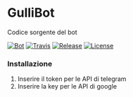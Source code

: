 # GulliBot
Codice sorgente del bot

[![Bot](https://img.shields.io/badge/bot-%40linux__livorno__bot-940000.svg?style=flat)][Bot]
[![Travis](https://img.shields.io/travis/gulli-livorno/GulliBot.svg?style=flat)][Travis]
[![Release](https://img.shields.io/github/release/gulli-livorno/GulliBot.svg?style=flat)][Release]
[![License](https://img.shields.io/github/license/gulli-livorno/GulliBot.svg?style=flat)][License]

### Installazione
1. Inserire il token per le API di telegram
2. Inserire la key per le API di google

[Bot]: https://telegram.me/linux_livorno_bot
[Travis]: https://travis-ci.org/gulli-livorno/GulliBot
[Release]: https://github.com/gulli-livorno/GulliBot/releases/latest
[License]: https://github.com/gulli-livorno/GulliBot/blob/master/LICENSE

